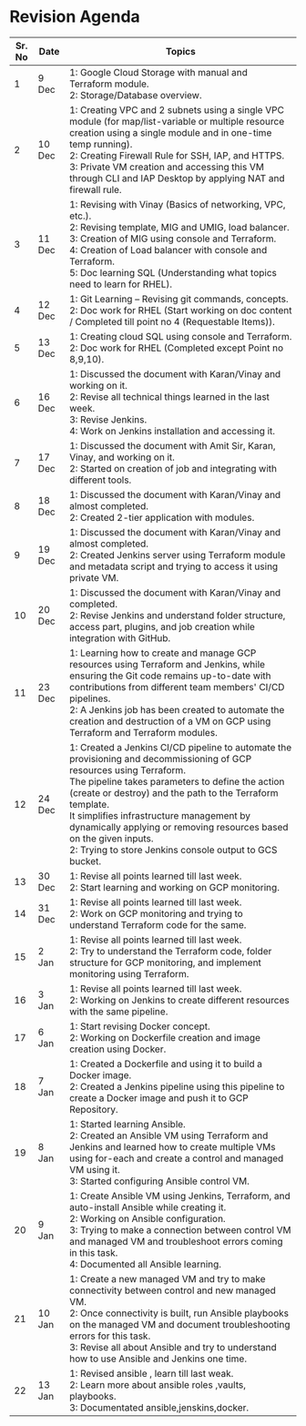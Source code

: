 # Revision Agenda

| Sr. No | Date      | Topics                                                                                                                                                                                                                                                                             |
|--------|-----------|------------------------------------------------------------------------------------------------------------------------------------------------------------------------------------------------------------------------------------------------------------------------------------|
| 1      | 9 Dec     | 1: Google Cloud Storage with manual and Terraform module. <br> 2: Storage/Database overview.                                                                                                                                                                                         |
| 2      | 10 Dec    | 1: Creating VPC and 2 subnets using a single VPC module (for map/list-variable or multiple resource creation using a single module and in one-time temp running). <br> 2: Creating Firewall Rule for SSH, IAP, and HTTPS. <br> 3: Private VM creation and accessing this VM through CLI and IAP Desktop by applying NAT and firewall rule. |
| 3      | 11 Dec    | 1: Revising with Vinay (Basics of networking, VPC, etc.). <br> 2: Revising template, MIG and UMIG, load balancer. <br> 3: Creation of MIG using console and Terraform. <br> 4: Creation of Load balancer with console and Terraform. <br> 5: Doc learning SQL (Understanding what topics need to learn for RHEL).   |
| 4      | 12 Dec    | 1: Git Learning – Revising git commands, concepts. <br> 2: Doc work for RHEL (Start working on doc content / Completed till point no 4 (Requestable Items)).                                                                                                                          |
| 5      | 13 Dec    | 1: Creating cloud SQL using console and Terraform. <br> 2: Doc work for RHEL (Completed except Point no 8,9,10).                                                                                                                                                                   |
| 6      | 16 Dec    | 1: Discussed the document with Karan/Vinay and working on it. <br> 2: Revise all technical things learned in the last week. <br> 3: Revise Jenkins. <br> 4: Work on Jenkins installation and accessing it.                                                                                                                        |
| 7      | 17 Dec    | 1: Discussed the document with Amit Sir, Karan, Vinay, and working on it. <br> 2: Started on creation of job and integrating with different tools.                                                                                                                                   |
| 8      | 18 Dec    | 1: Discussed the document with Karan/Vinay and almost completed. <br> 2: Created 2-tier application with modules.                                                                                                                                                                    |
| 9      | 19 Dec    | 1: Discussed the document with Karan/Vinay and almost completed. <br> 2: Created Jenkins server using Terraform module and metadata script and trying to access it using private VM.                                                                                           |
| 10     | 20 Dec    | 1: Discussed the document with Karan/Vinay and completed. <br> 2: Revise Jenkins and understand folder structure, access part, plugins, and job creation while integration with GitHub.                                                                                         |
| 11     | 23 Dec    | 1: Learning how to create and manage GCP resources using Terraform and Jenkins, while ensuring the Git code remains up-to-date with contributions from different team members' CI/CD pipelines. <br> 2: A Jenkins job has been created to automate the creation and destruction of a VM on GCP using Terraform and Terraform modules.   |
| 12     | 24 Dec    | 1: Created a Jenkins CI/CD pipeline to automate the provisioning and decommissioning of GCP resources using Terraform. <br> The pipeline takes parameters to define the action (create or destroy) and the path to the Terraform template. <br> It simplifies infrastructure management by dynamically applying or removing resources based on the given inputs. <br> 2: Trying to store Jenkins console output to GCS bucket. |
| 13     | 30 Dec    | 1: Revise all points learned till last week. <br> 2: Start learning and working on GCP monitoring.                                                                                                                                                                                     |
| 14     | 31 Dec    | 1: Revise all points learned till last week. <br> 2: Work on GCP monitoring and trying to understand Terraform code for the same.                                                                                                                                                   |
| 15     | 2 Jan     | 1: Revise all points learned till last week. <br> 2: Try to understand the Terraform code, folder structure for GCP monitoring, and implement monitoring using Terraform.                                                                                                            |
| 16     | 3 Jan     | 1: Revise all points learned till last week. <br> 2: Working on Jenkins to create different resources with the same pipeline.                                                                                                                                                         |
| 17     | 6 Jan     | 1: Start revising Docker concept. <br> 2: Working on Dockerfile creation and image creation using Docker.                                                                                                                                                                            |
| 18     | 7 Jan     | 1: Created a Dockerfile and using it to build a Docker image. <br> 2: Created a Jenkins pipeline using this pipeline to create a Docker image and push it to GCP Repository.                                                                                                        |
| 19     | 8 Jan     | 1: Started learning Ansible. <br> 2: Created an Ansible VM using Terraform and Jenkins and learned how to create multiple VMs using for-each and create a control and managed VM using it. <br> 3: Started configuring Ansible control VM.                            |
| 20     | 9 Jan     | 1: Create Ansible VM using Jenkins, Terraform, and auto-install Ansible while creating it. <br> 2: Working on Ansible configuration. <br> 3: Trying to make a connection between control VM and managed VM and troubleshoot errors coming in this task. <br> 4: Documented all Ansible learning. |
| 21     | 10 Jan    | 1: Create a new managed VM and try to make connectivity between control and new managed VM. <br> 2: Once connectivity is built, run Ansible playbooks on the managed VM and document troubleshooting errors for this task. <br> 3: Revise all about Ansible and try to understand how to use Ansible and Jenkins one time. |
| 22     | 13 Jan    | 1: Revised ansible , learn till last weak. <br> 2: Learn more about ansible roles ,vaults, playbooks. <br> 3: Documentated ansible,jenskins,docker. |
